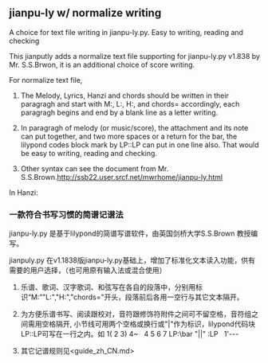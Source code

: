 ## jianpu-ly w/ normalize writing
A choice for text file writing in jianpu-ly.py. Easy to writing, reading and checking



This jianputly adds a normalize text file supporting for jianpu-ly.py v1.838 by Mr. S.S.Brwon, it is an additional choice of score writing.


For normalize text file,

1. The Melody, Lyrics, Hanzi and  chords should be written in their paragragh and start with M:, L:, H:, and chords= accordingly, each paragragh begins and end by a blank line as a letter writing.

2. In paragragh of melody (or music/score), the attachment and its note can put together, and two more spaces or a return for the bar, the lilypond codes block mark by LP::LP can put in one line also. That would be easy to writing, reading and checking.

3. Other syntax can see the document from Mr. S.S.Brown.<http://ssb22.user.srcf.net/mwrhome/jianpu-ly.html>


In Hanzi:

### 一款符合书写习惯的简谱记谱法

jianpu-ly.py 是基于lilypond的简谱写谱软件，由英国剑桥大学S.S.Brown 教授编写。

jianpuly.py 在v1.1838版jianpu-ly.py基础上，增加了标准化文本读入功能，供有需要的用户选择，（也可用原有输入法或混合使用）

1. 乐谱、歌词、汉字歌词、和弦写在各自的段落中，分别用标识“M:”"L:","H:","chords="开头，段落前后各用一空行与其它文本隔开。

2. 为方便乐谱书写、阅读跟校对，音符跟修饰符附件之间可不留空格，音符组之间需用空格隔开, 小节线可用两个空格或换行或"|"作为标识，lilypond代码块LP::LP可写在一行之内。如  1( 2 3) 4~ &nbsp; 4 5 6 7 LP:\bar "||" :LP &nbsp; 1'--- 

3. 其它记谱规则见<guide_zh_CN.md>
 
